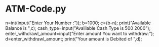 # ATM-Code.py
n=int(input("Enter Your Number :")); b=1000; c=(b-n); print("Available Balance is ",c); cash_type=input("Avalilable Cash Type is 500 2000"); enter_withdrawl_amount=input("Enter amount You want to withdraw:"); d=enter_withdrawl_amount; print("Your amount is Debited of ",d);
